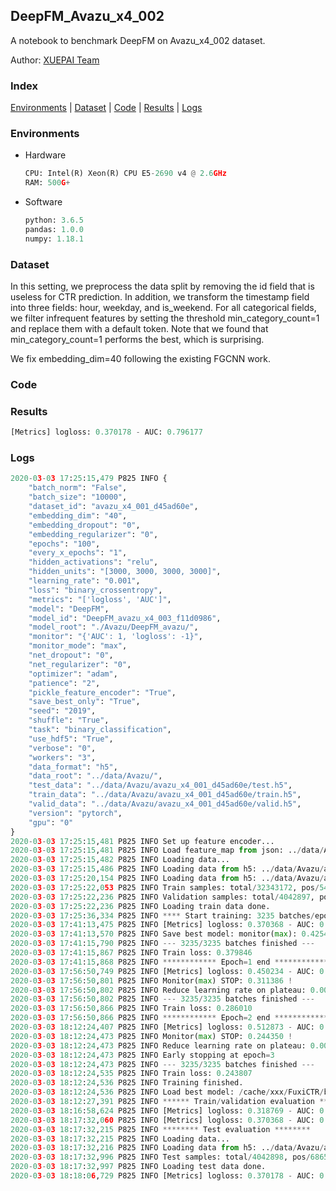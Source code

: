## DeepFM_Avazu_x4_002

A notebook to benchmark DeepFM on Avazu_x4_002 dataset.

Author: [XUEPAI Team](https://github.com/xue-pai)


### Index
[Environments](#Environments) | [Dataset](#Dataset) | [Code](#Code) | [Results](#Results) | [Logs](#Logs)

### Environments
+ Hardware

  ```python
  CPU: Intel(R) Xeon(R) CPU E5-2690 v4 @ 2.6GHz
  RAM: 500G+
  ```
+ Software

  ```python
  python: 3.6.5
  pandas: 1.0.0
  numpy: 1.18.1
  ```

### Dataset
In this setting, we preprocess the data split by removing the id field that is useless for CTR prediction. In addition, we transform the timestamp field into three fields: hour, weekday, and is_weekend. For all categorical fields, we filter infrequent features by setting the threshold min_category_count=1 and replace them with a default <OOV> token. Note that we found that min_category_count=1 performs the best, which is surprising.

We fix embedding_dim=40 following the existing FGCNN work.
### Code




### Results
```python
[Metrics] logloss: 0.370178 - AUC: 0.796177
```


### Logs
```python
2020-03-03 17:25:15,479 P825 INFO {
    "batch_norm": "False",
    "batch_size": "10000",
    "dataset_id": "avazu_x4_001_d45ad60e",
    "embedding_dim": "40",
    "embedding_dropout": "0",
    "embedding_regularizer": "0",
    "epochs": "100",
    "every_x_epochs": "1",
    "hidden_activations": "relu",
    "hidden_units": "[3000, 3000, 3000, 3000]",
    "learning_rate": "0.001",
    "loss": "binary_crossentropy",
    "metrics": "['logloss', 'AUC']",
    "model": "DeepFM",
    "model_id": "DeepFM_avazu_x4_003_f11d0986",
    "model_root": "./Avazu/DeepFM_avazu/",
    "monitor": "{'AUC': 1, 'logloss': -1}",
    "monitor_mode": "max",
    "net_dropout": "0",
    "net_regularizer": "0",
    "optimizer": "adam",
    "patience": "2",
    "pickle_feature_encoder": "True",
    "save_best_only": "True",
    "seed": "2019",
    "shuffle": "True",
    "task": "binary_classification",
    "use_hdf5": "True",
    "verbose": "0",
    "workers": "3",
    "data_format": "h5",
    "data_root": "../data/Avazu/",
    "test_data": "../data/Avazu/avazu_x4_001_d45ad60e/test.h5",
    "train_data": "../data/Avazu/avazu_x4_001_d45ad60e/train.h5",
    "valid_data": "../data/Avazu/avazu_x4_001_d45ad60e/valid.h5",
    "version": "pytorch",
    "gpu": "0"
}
2020-03-03 17:25:15,481 P825 INFO Set up feature encoder...
2020-03-03 17:25:15,481 P825 INFO Load feature_map from json: ../data/Avazu/avazu_x4_001_d45ad60e/feature_map.json
2020-03-03 17:25:15,482 P825 INFO Loading data...
2020-03-03 17:25:15,486 P825 INFO Loading data from h5: ../data/Avazu/avazu_x4_001_d45ad60e/train.h5
2020-03-03 17:25:20,154 P825 INFO Loading data from h5: ../data/Avazu/avazu_x4_001_d45ad60e/valid.h5
2020-03-03 17:25:22,053 P825 INFO Train samples: total/32343172, pos/5492052, neg/26851120, ratio/16.98%
2020-03-03 17:25:22,236 P825 INFO Validation samples: total/4042897, pos/686507, neg/3356390, ratio/16.98%
2020-03-03 17:25:22,236 P825 INFO Loading train data done.
2020-03-03 17:25:36,334 P825 INFO **** Start training: 3235 batches/epoch ****
2020-03-03 17:41:13,475 P825 INFO [Metrics] logloss: 0.370368 - AUC: 0.795802
2020-03-03 17:41:13,570 P825 INFO Save best model: monitor(max): 0.425434
2020-03-03 17:41:15,790 P825 INFO --- 3235/3235 batches finished ---
2020-03-03 17:41:15,867 P825 INFO Train loss: 0.379846
2020-03-03 17:41:15,868 P825 INFO ************ Epoch=1 end ************
2020-03-03 17:56:50,749 P825 INFO [Metrics] logloss: 0.450234 - AUC: 0.761621
2020-03-03 17:56:50,801 P825 INFO Monitor(max) STOP: 0.311386 !
2020-03-03 17:56:50,802 P825 INFO Reduce learning rate on plateau: 0.000100
2020-03-03 17:56:50,802 P825 INFO --- 3235/3235 batches finished ---
2020-03-03 17:56:50,866 P825 INFO Train loss: 0.286010
2020-03-03 17:56:50,866 P825 INFO ************ Epoch=2 end ************
2020-03-03 18:12:24,407 P825 INFO [Metrics] logloss: 0.512873 - AUC: 0.757223
2020-03-03 18:12:24,473 P825 INFO Monitor(max) STOP: 0.244350 !
2020-03-03 18:12:24,473 P825 INFO Reduce learning rate on plateau: 0.000010
2020-03-03 18:12:24,473 P825 INFO Early stopping at epoch=3
2020-03-03 18:12:24,473 P825 INFO --- 3235/3235 batches finished ---
2020-03-03 18:12:24,535 P825 INFO Train loss: 0.243807
2020-03-03 18:12:24,536 P825 INFO Training finished.
2020-03-03 18:12:24,536 P825 INFO Load best model: /cache/xxx/FuxiCTR/benchmarks/Avazu/DeepFM_avazu/avazu_x4_001_d45ad60e/DeepFM_avazu_x4_003_f11d0986_avazu_x4_001_d45ad60e_model.ckpt
2020-03-03 18:12:27,391 P825 INFO ****** Train/validation evaluation ******
2020-03-03 18:16:58,624 P825 INFO [Metrics] logloss: 0.318769 - AUC: 0.868529
2020-03-03 18:17:32,060 P825 INFO [Metrics] logloss: 0.370368 - AUC: 0.795802
2020-03-03 18:17:32,215 P825 INFO ******** Test evaluation ********
2020-03-03 18:17:32,215 P825 INFO Loading data...
2020-03-03 18:17:32,216 P825 INFO Loading data from h5: ../data/Avazu/avazu_x4_001_d45ad60e/test.h5
2020-03-03 18:17:32,996 P825 INFO Test samples: total/4042898, pos/686507, neg/3356391, ratio/16.98%
2020-03-03 18:17:32,997 P825 INFO Loading test data done.
2020-03-03 18:18:06,729 P825 INFO [Metrics] logloss: 0.370178 - AUC: 0.796177

```

